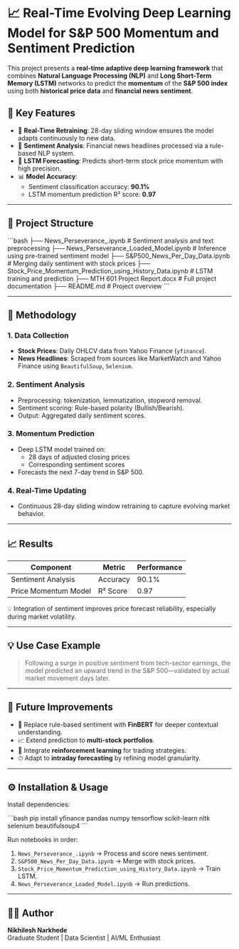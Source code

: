 # 📈 Real-Time Evolving Deep Learning Model for S&P 500 Momentum and Sentiment Prediction

This project presents a **real-time adaptive deep learning framework** that combines **Natural Language Processing (NLP)** and **Long Short-Term Memory (LSTM)** networks to predict the **momentum** of the **S&P 500 index** using both **historical price data** and **financial news sentiment**.

## 📌 Key Features

- 🔄 **Real-Time Retraining**: 28-day sliding window ensures the model adapts continuously to new data.
- 💬 **Sentiment Analysis**: Financial news headlines processed via a rule-based NLP system.
- 🧠 **LSTM Forecasting**: Predicts short-term stock price momentum with high precision.
- 📊 **Model Accuracy**:
  - Sentiment classification accuracy: **90.1%**
  - LSTM momentum prediction R² score: **0.97**

---

## 📂 Project Structure

\`\`\`bash
├── News_Perseverance_.ipynb               # Sentiment analysis and text preprocessing
├── News_Perseverance_Loaded_Model.ipynb   # Inference using pre-trained sentiment model
├── S&P500_News_Per_Day_Data.ipynb         # Merging daily sentiment with stock prices
├── Stock_Price_Momentum_Prediction_using_History_Data.ipynb # LSTM training and prediction
├── MTH 601 Project Report.docx            # Full project documentation
├── README.md                              # Project overview
\`\`\`

---

## 🧪 Methodology

### 1. **Data Collection**
- **Stock Prices**: Daily OHLCV data from Yahoo Finance (`yfinance`).
- **News Headlines**: Scraped from sources like MarketWatch and Yahoo Finance using `BeautifulSoup`, `Selenium`.

### 2. **Sentiment Analysis**
- Preprocessing: tokenization, lemmatization, stopword removal.
- Sentiment scoring: Rule-based polarity (Bullish/Bearish).
- Output: Aggregated daily sentiment scores.

### 3. **Momentum Prediction**
- Deep LSTM model trained on:
  - 28 days of adjusted closing prices
  - Corresponding sentiment scores
- Forecasts the next 7-day trend in S&P 500.

### 4. **Real-Time Updating**
- Continuous 28-day sliding window retraining to capture evolving market behavior.

---

## 📈 Results

| Component            | Metric    | Performance |
|----------------------|-----------|-------------|
| Sentiment Analysis   | Accuracy  | 90.1%       |
| Price Momentum Model | R² Score  | 0.97        |

💡 Integration of sentiment improves price forecast reliability, especially during market volatility.

---

## 💡 Use Case Example

> Following a surge in positive sentiment from tech-sector earnings, the model predicted an upward trend in the S&P 500—validated by actual market movement days later.

---

## 🔭 Future Improvements

- 🧠 Replace rule-based sentiment with **FinBERT** for deeper contextual understanding.
- 📈 Extend prediction to **multi-stock portfolios**.
- 🤖 Integrate **reinforcement learning** for trading strategies.
- ⏱ Adapt to **intraday forecasting** by refining model granularity.

---

## ⚙️ Installation & Usage

Install dependencies:

\`\`\`bash
pip install yfinance pandas numpy tensorflow scikit-learn nltk selenium beautifulsoup4
\`\`\`

Run notebooks in order:

1. `News_Perseverance_.ipynb` → Process and score news sentiment.
2. `S&P500_News_Per_Day_Data.ipynb` → Merge with stock prices.
3. `Stock_Price_Momentum_Prediction_using_History_Data.ipynb` → Train LSTM.
4. `News_Perseverance_Loaded_Model.ipynb` → Run predictions.

---

## 👨‍💻 Author

**Nikhilesh Narkhede**  
Graduate Student | Data Scientist | AI/ML Enthusiast
